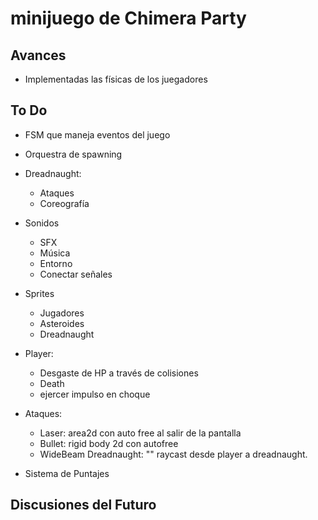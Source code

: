 # minijuego de Chimera Party
 
## Avances

* Implementadas las físicas de los juegadores

## To Do

* FSM que maneja eventos del juego

* Orquestra de spawning

* Dreadnaught:
	* Ataques
	* Coreografía

* Sonidos
	* SFX
	* Música
	* Entorno
	* Conectar señales

* Sprites
	* Jugadores
	* Asteroides
	* Dreadnaught

* Player:
	* Desgaste de HP a través de colisiones
	* Death
	* ejercer impulso en choque

* Ataques:
	* Laser:
		area2d con auto free al salir de la pantalla
	* Bullet:
		rigid body 2d con autofree
	* WideBeam Dreadnaught:
		"" raycast desde player a dreadnaught.

* Sistema de Puntajes

## Discusiones del Futuro
